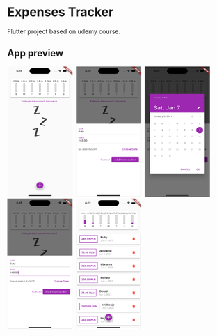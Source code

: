 # Expenses Tracker

Flutter project based on udemy course.

## App preview

<img src="imgForReadme/img1.png" width="150" height="300">&nbsp;&nbsp;<img src="imgForReadme/img2.png" width="150" height="300">&nbsp;&nbsp;<img src="imgForReadme/img3.png" width="150" height="300">&nbsp;&nbsp;<img src="imgForReadme/img4.png" width="150" height="300">&nbsp;&nbsp;<img src="imgForReadme/img5.png" width="150" height="300">




